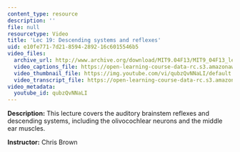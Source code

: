 ```yaml
---
content_type: resource
description: ''
file: null
resourcetype: Video
title: 'Lec 19: Descending systems and reflexes'
uid: e10fe771-7d21-8594-2892-16c6015546b5
video_files:
  archive_url: http://www.archive.org/download/MIT9.04F13/MIT9_04F13_lec19_300k.mp4
  video_captions_file: https://open-learning-course-data-rc.s3.amazonaws.com/9-04-sensory-systems-fall-2013/74eef4877218509fb1732a947a6f206b_qubzQvNNaLI.vtt
  video_thumbnail_file: https://img.youtube.com/vi/qubzQvNNaLI/default.jpg
  video_transcript_file: https://open-learning-course-data-rc.s3.amazonaws.com/9-04-sensory-systems-fall-2013/8d4e660b1c5d01742229d857f245299d_qubzQvNNaLI.pdf
video_metadata:
  youtube_id: qubzQvNNaLI
---
```


**Description:** This lecture covers the auditory brainstem reflexes and descending systems, including the olivocochlear neurons and the middle ear muscles.

**Instructor:** Chris Brown